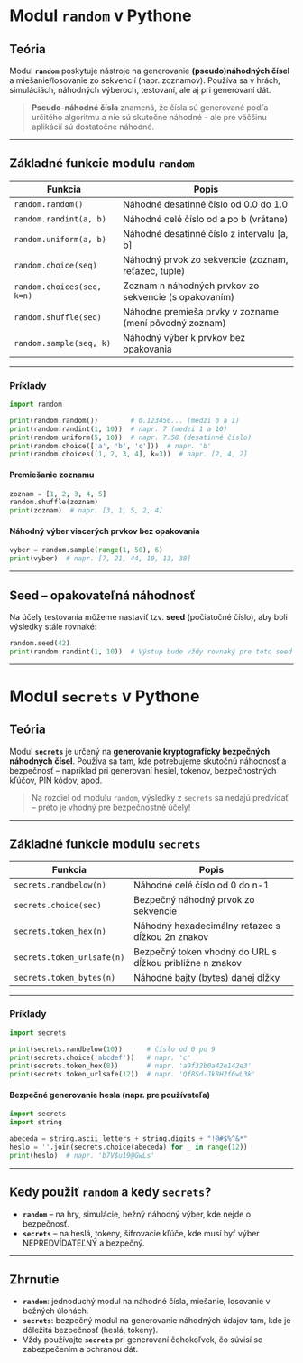 # Modul `random` v Pythone

## Teória

Modul **`random`** poskytuje nástroje na generovanie **(pseudo)náhodných čísel** a miešanie/losovanie zo sekvencií (napr. zoznamov).
Používa sa v hrách, simuláciách, náhodných výberoch, testovaní, ale aj pri generovaní dát.

> **Pseudo-náhodné čísla** znamená, že čísla sú generované podľa určitého algoritmu a nie sú skutočne náhodné – ale pre väčšinu aplikácií sú dostatočne náhodné.

---

## Základné funkcie modulu `random`

| Funkcia                    | Popis                                                  |
| -------------------------- | ------------------------------------------------------ |
| `random.random()`          | Náhodné desatinné číslo od 0.0 do 1.0                  |
| `random.randint(a, b)`     | Náhodné celé číslo od a po b (vrátane)                 |
| `random.uniform(a, b)`     | Náhodné desatinné číslo z intervalu \[a, b]            |
| `random.choice(seq)`       | Náhodný prvok zo sekvencie (zoznam, reťazec, tuple)    |
| `random.choices(seq, k=n)` | Zoznam n náhodných prvkov zo sekvencie (s opakovaním)  |
| `random.shuffle(seq)`      | Náhodne premieša prvky v zozname (mení pôvodný zoznam) |
| `random.sample(seq, k)`    | Náhodný výber k prvkov bez opakovania                  |

---

### Príklady

```python
import random

print(random.random())        # 0.123456... (medzi 0 a 1)
print(random.randint(1, 10))  # napr. 7 (medzi 1 a 10)
print(random.uniform(5, 10))  # napr. 7.58 (desatinné číslo)
print(random.choice(['a', 'b', 'c']))  # napr. 'b'
print(random.choices([1, 2, 3, 4], k=3))  # napr. [2, 4, 2]
```

#### Premiešanie zoznamu

```python
zoznam = [1, 2, 3, 4, 5]
random.shuffle(zoznam)
print(zoznam)  # napr. [3, 1, 5, 2, 4]
```

#### Náhodný výber viacerých prvkov bez opakovania

```python
vyber = random.sample(range(1, 50), 6)
print(vyber)  # napr. [7, 21, 44, 10, 13, 38]
```

---

## Seed – opakovateľná náhodnosť

Na účely testovania môžeme nastaviť tzv. **seed** (počiatočné číslo), aby boli výsledky stále rovnaké:

```python
random.seed(42)
print(random.randint(1, 10))  # Výstup bude vždy rovnaký pre toto seed číslo
```

---

# Modul `secrets` v Pythone

## Teória

Modul **`secrets`** je určený na **generovanie kryptograficky bezpečných náhodných čísel**.
Používa sa tam, kde potrebujeme skutočnú náhodnosť a bezpečnosť – napríklad pri generovaní hesiel, tokenov, bezpečnostných kľúčov, PIN kódov, apod.

> Na rozdiel od modulu `random`, výsledky z `secrets` sa nedajú predvídať – preto je vhodný pre bezpečnostné účely!

---

## Základné funkcie modulu `secrets`

| Funkcia                    | Popis                                                    |
| -------------------------- | -------------------------------------------------------- |
| `secrets.randbelow(n)`     | Náhodné celé číslo od 0 do n-1                           |
| `secrets.choice(seq)`      | Bezpečný náhodný prvok zo sekvencie                      |
| `secrets.token_hex(n)`     | Náhodný hexadecimálny reťazec s dĺžkou 2n znakov         |
| `secrets.token_urlsafe(n)` | Bezpečný token vhodný do URL s dĺžkou približne n znakov |
| `secrets.token_bytes(n)`   | Náhodné bajty (bytes) danej dĺžky                        |

---

### Príklady

```python
import secrets

print(secrets.randbelow(10))      # číslo od 0 po 9
print(secrets.choice('abcdef'))   # napr. 'c'
print(secrets.token_hex(8))       # napr. 'a9f32b0a42e142e3'
print(secrets.token_urlsafe(12))  # napr. 'Qf8Sd-Jk8H2f6wL3k'
```

#### Bezpečné generovanie hesla (napr. pre používateľa)

```python
import secrets
import string

abeceda = string.ascii_letters + string.digits + "!@#$%^&*"
heslo = ''.join(secrets.choice(abeceda) for _ in range(12))
print(heslo)  # napr. 'b7V$u19@GwLs'
```

---

## Kedy použiť `random` a kedy `secrets`?

* **`random`** – na hry, simulácie, bežný náhodný výber, kde nejde o bezpečnosť.
* **`secrets`** – na heslá, tokeny, šifrovacie kľúče, kde musí byť výber NEPREDVÍDATEĽNÝ a bezpečný.

---

## Zhrnutie

* **`random`**: jednoduchý modul na náhodné čísla, miešanie, losovanie v bežných úlohách.
* **`secrets`**: bezpečný modul na generovanie náhodných údajov tam, kde je dôležitá bezpečnosť (heslá, tokeny).
* Vždy používajte **`secrets`** pri generovaní čohokoľvek, čo súvisí so zabezpečením a ochranou dát.
